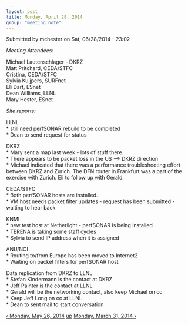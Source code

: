 ```yaml
---
layout: post
title: Monday, April 28, 2014 
group: "meeting note"
---
```


<div id="content" class="column">
    <div class="section">
        <a id="main-content"></a>
        <div class="region region-content">
            <div id="block-system-main" class="block block-system">
                <div class="content">
                    <div id="node-27" class="node node-book node-full clearfix" about="/content/monday-april-28-2014" typeof="sioc:Item foaf:Document">
                        <span property="dc:title" content="Monday, April 28, 2014" class="rdf-meta element-hidden"></span><span property="sioc:num_replies" content="0" datatype="xsd:integer" class="rdf-meta element-hidden"></span>
                        <div class="meta submitted">
                            <span property="dc:date dc:created" content="2014-06-28T23:02:23-07:00" datatype="xsd:dateTime" rel="sioc:has_creator">Submitted by <span class="username" xml:lang="" about="/users/mchester" typeof="sioc:UserAccount" property="foaf:name" datatype="">mchester</span> on Sat, 06/28/2014 - 23:02</span>    
                        </div>
                        <div class="content clearfix">
                            <div class="field field-name-body field-type-text-with-summary field-label-hidden">
                                <div class="field-items">
                                    <div class="field-item even" property="content:encoded">
                                        <p><em>Meeting Attendees:</em></p>
                                        <p>​Michael Lautenschlager - DKRZ<br>
                                            Matt Pritchard, CEDA/STFC<br>
                                            Cristina, CEDA/STFC<br>
                                            Sylvia Kuijpers, SURFnet<br>
                                            Eli Dart, ESnet<br>
                                            Dean Williams, LLNL<br>
                                            Mary Hester, ESnet​
                                        </p>
                                        <p><em>Site reports:</em></p>
                                        <p>LLNL<br>
                                            * still need perfSONAR rebuild to be completed<br>
                                            * Dean to send request for status
                                        </p>
                                        <p>DKRZ<br>
                                            * Mary sent a map last week - lots of stuff there.<br>
                                            * There appears to be packet loss in the US --&gt; DKRZ direction<br>
                                            * Michael indicated that there was a performance troubleshooting effort between DKRZ and Zurich.  The DFN router in Frankfurt was a part of the exercise with Zurich.  Eli to follow up with Gerald.
                                        </p>
                                        <p>CEDA/STFC<br>
                                            * Both perfSONAR hosts are installed.<br>
                                            * VM host needs packet filter updates - request has been submitted - waiting to hear back
                                        </p>
                                        <p>KNMI<br>
                                            * new test host at Netherlight - perfSONAR is being installed<br>
                                            * TERENA is taking some staff cycles<br>
                                            * Sylvia to send IP address when it is assigned
                                        </p>
                                        <p>ANU/NCI<br>
                                            * Routing to/from Europe has been moved to Internet2<br>
                                            * Waiting on packet filters for perfSONAR host
                                        </p>
                                        <p>​Data replication from DKRZ to LLNL<br>
                                            * Stefan Kindermann is the contact at DKRZ<br>
                                            * Jeff Painter is the contact at LLNL<br>
                                            * Gerald will be the networking contact, also keep Michael on cc<br>
                                            * Keep Jeff Long on cc at LLNL<br>
                                            * Dean to sent mail to start conversation
                                        </p>
                                    </div>
                                </div>
                            </div>
                            <div id="book-navigation-14" class="book-navigation">
                                <div class="page-links clearfix">
                                    <a href="{{site.baseurl}}/monday-may-26-2014" class="page-previous" title="Go to previous page">‹ Monday, May 26, 2014</a>
                                    <a href="{{site.baseurl}}/meeting-notes" class="page-up" title="Go to parent page">up</a>
                                    <a href="{{site.baseurl}}/monday-march-31-2014" class="page-next" title="Go to next page">Monday, March 31, 2014 ›</a>
                                </div>
                            </div>
                        </div>
                    </div>
                </div>
            </div>
        </div>
    </div>
</div>